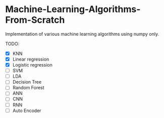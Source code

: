 # Machine-Learning-Algorithms-From-Scratch
Implementation of various machine learning algorithms using numpy only.

TODO:
- [x] KNN
- [x] Linear regression
- [x] Logistic regression
- [ ] SVM
- [ ] LDA
- [ ] Decision Tree
- [ ] Random Forest
- [ ] ANN
- [ ] CNN
- [ ] RNN
- [ ] Auto Encoder
